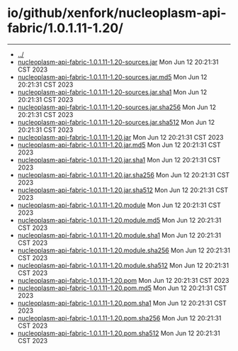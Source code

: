 # io/github/xenfork/nucleoplasm-api-fabric/1.0.1.11-1.20/

---
- [../](../index.md)
- [nucleoplasm-api-fabric-1.0.1.11-1.20-sources.jar](nucleoplasm-api-fabric-1.0.1.11-1.20-sources.jar) Mon Jun 12 20:21:31 CST 2023
- [nucleoplasm-api-fabric-1.0.1.11-1.20-sources.jar.md5](nucleoplasm-api-fabric-1.0.1.11-1.20-sources.jar.md5) Mon Jun 12 20:21:31 CST 2023
- [nucleoplasm-api-fabric-1.0.1.11-1.20-sources.jar.sha1](nucleoplasm-api-fabric-1.0.1.11-1.20-sources.jar.sha1) Mon Jun 12 20:21:31 CST 2023
- [nucleoplasm-api-fabric-1.0.1.11-1.20-sources.jar.sha256](nucleoplasm-api-fabric-1.0.1.11-1.20-sources.jar.sha256) Mon Jun 12 20:21:31 CST 2023
- [nucleoplasm-api-fabric-1.0.1.11-1.20-sources.jar.sha512](nucleoplasm-api-fabric-1.0.1.11-1.20-sources.jar.sha512) Mon Jun 12 20:21:31 CST 2023
- [nucleoplasm-api-fabric-1.0.1.11-1.20.jar](nucleoplasm-api-fabric-1.0.1.11-1.20.jar) Mon Jun 12 20:21:31 CST 2023
- [nucleoplasm-api-fabric-1.0.1.11-1.20.jar.md5](nucleoplasm-api-fabric-1.0.1.11-1.20.jar.md5) Mon Jun 12 20:21:31 CST 2023
- [nucleoplasm-api-fabric-1.0.1.11-1.20.jar.sha1](nucleoplasm-api-fabric-1.0.1.11-1.20.jar.sha1) Mon Jun 12 20:21:31 CST 2023
- [nucleoplasm-api-fabric-1.0.1.11-1.20.jar.sha256](nucleoplasm-api-fabric-1.0.1.11-1.20.jar.sha256) Mon Jun 12 20:21:31 CST 2023
- [nucleoplasm-api-fabric-1.0.1.11-1.20.jar.sha512](nucleoplasm-api-fabric-1.0.1.11-1.20.jar.sha512) Mon Jun 12 20:21:31 CST 2023
- [nucleoplasm-api-fabric-1.0.1.11-1.20.module](nucleoplasm-api-fabric-1.0.1.11-1.20.module) Mon Jun 12 20:21:31 CST 2023
- [nucleoplasm-api-fabric-1.0.1.11-1.20.module.md5](nucleoplasm-api-fabric-1.0.1.11-1.20.module.md5) Mon Jun 12 20:21:31 CST 2023
- [nucleoplasm-api-fabric-1.0.1.11-1.20.module.sha1](nucleoplasm-api-fabric-1.0.1.11-1.20.module.sha1) Mon Jun 12 20:21:31 CST 2023
- [nucleoplasm-api-fabric-1.0.1.11-1.20.module.sha256](nucleoplasm-api-fabric-1.0.1.11-1.20.module.sha256) Mon Jun 12 20:21:31 CST 2023
- [nucleoplasm-api-fabric-1.0.1.11-1.20.module.sha512](nucleoplasm-api-fabric-1.0.1.11-1.20.module.sha512) Mon Jun 12 20:21:31 CST 2023
- [nucleoplasm-api-fabric-1.0.1.11-1.20.pom](nucleoplasm-api-fabric-1.0.1.11-1.20.pom) Mon Jun 12 20:21:31 CST 2023
- [nucleoplasm-api-fabric-1.0.1.11-1.20.pom.md5](nucleoplasm-api-fabric-1.0.1.11-1.20.pom.md5) Mon Jun 12 20:21:31 CST 2023
- [nucleoplasm-api-fabric-1.0.1.11-1.20.pom.sha1](nucleoplasm-api-fabric-1.0.1.11-1.20.pom.sha1) Mon Jun 12 20:21:31 CST 2023
- [nucleoplasm-api-fabric-1.0.1.11-1.20.pom.sha256](nucleoplasm-api-fabric-1.0.1.11-1.20.pom.sha256) Mon Jun 12 20:21:31 CST 2023
- [nucleoplasm-api-fabric-1.0.1.11-1.20.pom.sha512](nucleoplasm-api-fabric-1.0.1.11-1.20.pom.sha512) Mon Jun 12 20:21:31 CST 2023
